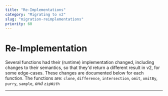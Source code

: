 ```yaml
---
title: "Re-Implementations"
category: "Migrating to v2"
slug: "migration-reimplementations"
priority: 60
---
```


# Re-Implementation

Several functions had their (runtime) implementation changed, including changes
to their semantics, so that they'd return a different result in v2, for some
edge-cases. These changes are documented below for each function. The functions
are: `clone`, `difference`, `intersection`, `omit`, `omitBy`, `purry`, `sample`,
_and_ `zipWith`

---

